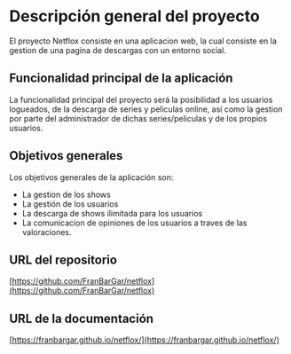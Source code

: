 # Descripción general del proyecto

El proyecto Netflox consiste en una aplicacion web, la cual consiste en la gestion de una pagina de descargas con un entorno social.

## Funcionalidad principal de la aplicación

La funcionalidad principal del proyecto será la posibilidad a los usuarios logueados, de la descarga de series y peliculas online, así como la gestion por parte del administrador de dichas series/peliculas y de los propios usuarios.

## Objetivos generales

Los objetivos generales de la aplicación son:

* La gestion de los shows
* La gestión de los usuarios
* La descarga de shows ilimitada para los usuarios
* La comunicacion de opiniones de los usuarios a traves de las valoraciones.

## URL del repositorio

[https://github.com/FranBarGar/netflox](https://github.com/FranBarGar/netflox)

## URL de la documentación

[https://franbargar.github.io/netflox/](https://franbargar.github.io/netflox/)
